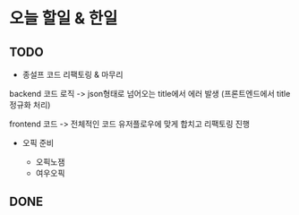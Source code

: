 # 오늘 할일 & 한일

## TODO

- 종설프 코드 리팩토링 & 마무리

backend 코드 로직
-> json형태로 넘어오는 title에서 에러 발생 (프론트엔드에서 title 정규화 처리)

frontend 코드
-> 전체적인 코드 유저플로우에 맞게 합치고 리팩토링 진행

- 오픽 준비

  - 오픽노잼
  - 여우오픽

## DONE
